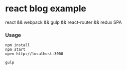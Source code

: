 react blog example
=====================

react && webpack && gulp && react-router && redux SPA

### Usage

```
npm install
npm start
open http://localhost:3000

gulp
```

